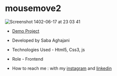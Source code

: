 # mousemove2
![Screenshot 1402-06-17 at 23 03 41](https://github.com/Saba-Aghajani-developer/mousemove2/assets/135870519/ab1e195f-c718-42b7-b250-2f529a066a91)


- [Demo Project](https://saba-aghajani-developer.github.io/mousemove2/)

- Developed by Saba Aghajani
  
- Technologies Used - Html5, Css3, js

- Role - Frontend

- How to reach me : with my [instagram](https://instagram.com/saba_aghajani_developer?utm_source=qr&igshid=MzNlNGNkZWQ4Mg%3D%3D) and [linkedin](https://www.linkedin.com/in/saba-a-69b608208)
